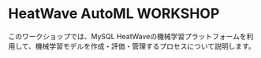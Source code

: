 # HeatWave AutoML WORKSHOP

このワークショップでは、MySQL HeatWaveの機械学習プラットフォームを利用して、機械学習モデルを作成・評価・管理するプロセスについて説明します。


